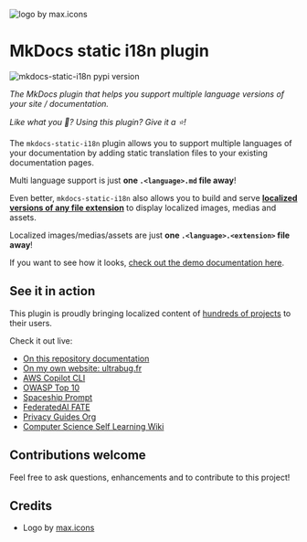 ![logo by max.icons](https://github.com/ultrabug/mkdocs-static-i18n/blob/main/docs/assets/logo_by_maxicons.png)

# MkDocs static i18n plugin

![mkdocs-static-i18n pypi version](https://img.shields.io/pypi/v/mkdocs-static-i18n.svg)

*The MkDocs plugin that helps you support multiple language versions of your site / documentation.*

*Like what you :eyes:? Using this plugin? Give it a :star:!*

The `mkdocs-static-i18n` plugin allows you to support multiple languages of your documentation by adding static translation files to your existing documentation pages.

Multi language support is just **one `.<language>.md` file away**!

Even better, `mkdocs-static-i18n` also allows you to build and serve [**localized versions of any file extension**](#referencing-localized-content-in-your-markdown-pages) to display localized images, medias and assets.

Localized images/medias/assets are just **one `.<language>.<extension>` file away**!

If you want to see how it looks, [check out the demo documentation here](https://ultrabug.github.io/mkdocs-static-i18n/).

## See it in action

This plugin is proudly bringing localized content of [hundreds of projects](https://github.com/ultrabug/mkdocs-static-i18n/network/dependents) to their users.

Check it out live:

- [On this repository documentation](https://ultrabug.github.io/mkdocs-static-i18n/)
- [On my own website: ultrabug.fr](https://ultrabug.fr)
- [AWS Copilot CLI](https://aws.github.io/copilot-cli/)
- [OWASP Top 10](https://github.com/OWASP/Top10)
- [Spaceship Prompt](https://spaceship-prompt.sh/)
- [FederatedAI FATE](https://fate.readthedocs.io/en/latest/)
- [Privacy Guides Org](https://www.privacyguides.org/en/)
- [Computer Science Self Learning Wiki](https://csdiy.wiki/)

## Contributions welcome

Feel free to ask questions, enhancements and to contribute to this project!

## Credits

- Logo by [max.icons](https://www.flaticon.com/authors/maxicons)